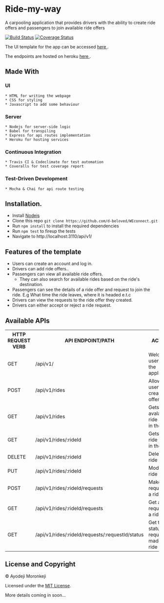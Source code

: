 # Ride-my-way
A carpooling application that provides drivers with the ability to create ride offers and passengers to join available ride offers

[![Build Status](https://travis-ci.org/d-beloved/Ride-my-way.svg?branch=heroku-deploy-v1)](https://travis-ci.org/d-beloved/Ride-my-way) [![Coverage Status](https://coveralls.io/repos/github/d-beloved/Ride-my-way/badge.svg?branch=heroku-deploy-v1)](https://coveralls.io/github/d-beloved/Ride-my-way?branch=heroku-deploy-v1)


The UI template for the app can be accessed [ here ](https://d-beloved.github.io/Ride-my-way/UI/).

The endpoints are hosted on heroku [ here ](https://ayo-ride-my-way-v1.herokuapp.com/api/v1).

## Made With
  ### UI
    * HTML for writing the webpage
    * CSS for styling
    * Javascript to add some behaviour

  ### Server
    * Nodejs for server-side logic
    * Babel for transpiling
    * Express for api routes implementation
    * Heroku for hosting services

  ### Continuous Integration
    * Travis CI & Codeclimate for test automation
    * Coveralls for test coverage report
  
  ### Test-Driven Development
    * Mocha & Chai for api route testing

## Installation.
  * Install [Nodejs](https://nodejs.org/en/download/)
  * Clone this repo ``` git clone https://github.com/d-beloved/WEconnect.git ```
  * Run ```npm install``` to install the required dependencies
  * Run ```npm test``` to fireup the tests
  * Navigate to http://localhost:3110/api/v1/

## Features of the template
* Users can create an account and log in.
* Drivers can add ride offers..
* Passengers can view all available ride offers.
  * They can also search for available rides based on the ride's destination.
* Passengers can see the details of a ride offer and request to join the ride. E.g What time
the ride leaves, where it is headed e.t.c
* Drivers can view the requests to the ride offer they created.
* Drivers can either accept or reject a ride request.

## Available APIs
<table>
  <tr>
      <th>HTTP REQUEST VERB</th>
      <th>API ENDPOINT/PATH</th>
      <th>ACTION</th>
  </tr>
  <tr>
      <td>GET</td>
      <td>/api/v1/</td>
      <td>Welcomes users to the application</td>
  </tr>
  <tr>
      <td>POST</td>
      <td>/api/v1/rides</td>
      <td>Allows users to create ride offers</td>
  </tr>
  <tr>
      <td>GET</td>
      <td>/api/v1/rides</td>
      <td>Gets all avalaible ride offers in the app</td>
  </tr>
  <tr>
      <td>GET</td>
      <td>/api/v1/rides/:rideId</td>
      <td>Gets one ride offer in the app</td>
  </tr>
  <tr>
      <td>DELETE</td>
      <td>/api/v1/rides/:rideId</td>
      <td>Deletes a ride offer</td>
  </tr>
  <tr>
      <td>PUT</td>
      <td>/api/v1/rides/:rideId</td>
      <td>Modifies a ride offer</td>
  </tr>
  <tr>
      <td>POST</td>
      <td>/api/v1/rides/:rideId/requests</td>
      <td>Makes a request for a ride offer</td>
  </tr>
  <tr>
      <td>GET</td>
      <td>/api/v1/rides/:rideId/requests</td>
      <td>Get all request for a ride offer</td>
  </tr>
  <tr>
      <td>GET</td>
      <td>/api/v1/rides/:rideId/requests/:requestId/status</td>
      <td>Get the status of a request made for a ride offer</td>
  </tr>
</table>


## License and Copyright
&copy; Ayodeji Moronkeji

Licensed under the [MIT License](LICENSE).


More details coming in soon...